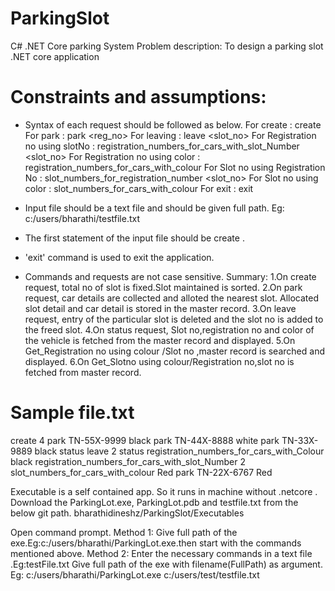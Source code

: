 # ParkingSlot
C# .NET Core parking System Problem description:
To design a parking slot .NET core application
# Constraints and assumptions:
* Syntax of each request should be followed as below.
For create                           :  create <total no of slots>
For park                             :  park <reg_no> <colour>
For leaving                          :  leave <slot_no>
For Registration no using slotNo     :  registration_numbers_for_cars_with_slot_Number <slot_no>
For Registration no using color      :  registration_numbers_for_cars_with_colour <colour>
For Slot no using Registration No    :  slot_numbers_for_registration_number <slot_no>
For Slot no using color              :  slot_numbers_for_cars_with_colour <colour>
For exit                             :   exit
* Input file should be a text file and should be given full path.
    Eg: c:/users/bharathi/testfile.txt

* The first statement of the input file should be create <slotno>.
* 'exit' command is used to exit the application.
* Commands and requests are not case sensitive.
Summary:
1.On create request, total no of slot is fixed.Slot maintained is sorted.
2.On park request, car details are collected and alloted the nearest slot. Allocated slot detail and car detail is stored in the master record.
3.On leave request, entry of the particular slot is deleted and the slot no is added to the freed slot.
4.On status request, Slot no,registration no and color of the vehicle is fetched from the master record and displayed.
5.On Get_Registration no using colour /Slot no ,master record is searched and displayed.
6.On Get_Slotno using colour/Registration no,slot no is fetched from master record.


# Sample file.txt
create 4
park TN-55X-9999 black
park TN-44X-8888 white
park TN-33X-9889 black
status
leave 2
status
registration_numbers_for_cars_with_Colour black
registration_numbers_for_cars_with_slot_Number 2
slot_numbers_for_cars_with_colour Red
park TN-22X-6767 Red


Executable is a self contained app. So it runs in machine without .netcore .
Download the ParkingLot.exe, ParkingLot.pdb  and testfile.txt from the below git path.
bharathidineshz/ParkingSlot/Executables

Open command prompt.
Method 1:
Give full path of the exe.Eg:c:/users/bharathi/ParkingLot.exe.then start with the commands mentioned above.
Method 2:
Enter the necessary commands in a text file .Eg:testFile.txt
Give full path of the exe with filename(FullPath) as argument.
Eg: c:/users/bharathi/ParkingLot.exe c:/users/test/testfile.txt




